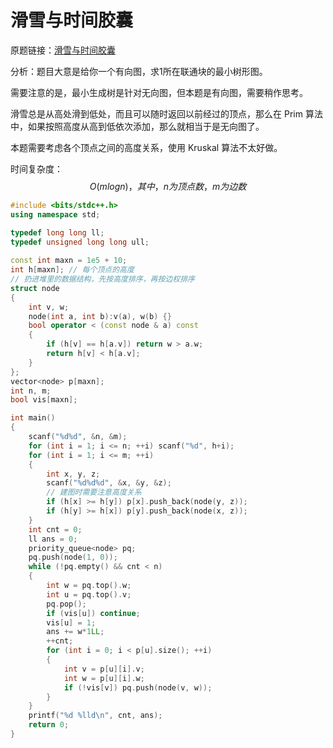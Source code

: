 # 滑雪与时间胶囊

原题链接：[滑雪与时间胶囊](https://ac.nowcoder.com/acm/problem/20568)

分析：题目大意是给你一个有向图，求1所在联通块的最小树形图。

需要注意的是，最小生成树是针对无向图，但本题是有向图，需要稍作思考。

滑雪总是从高处滑到低处，而且可以随时返回以前经过的顶点，那么在 Prim 算法中，如果按照高度从高到低依次添加，那么就相当于是无向图了。

本题需要考虑各个顶点之间的高度关系，使用 Kruskal 算法不太好做。

时间复杂度：
$$
O(mlogn)，其中，n为顶点数，m为边数
$$


```cpp
#include <bits/stdc++.h>
using namespace std;

typedef long long ll;
typedef unsigned long long ull;
 
const int maxn = 1e5 + 10;
int h[maxn]; // 每个顶点的高度
// 扔进堆里的数据结构，先按高度排序，再按边权排序
struct node
{
    int v, w;
    node(int a, int b):v(a), w(b) {}
    bool operator < (const node & a) const
    {
        if (h[v] == h[a.v]) return w > a.w;
        return h[v] < h[a.v];
    }
};
vector<node> p[maxn];
int n, m;
bool vis[maxn];

int main()
{
    scanf("%d%d", &n, &m);
    for (int i = 1; i <= n; ++i) scanf("%d", h+i);
    for (int i = 1; i <= m; ++i)
    {
        int x, y, z;
        scanf("%d%d%d", &x, &y, &z);
        // 建图时需要注意高度关系
        if (h[x] >= h[y]) p[x].push_back(node(y, z));
        if (h[y] >= h[x]) p[y].push_back(node(x, z));
    }
    int cnt = 0;
    ll ans = 0;
    priority_queue<node> pq;
    pq.push(node(1, 0));
    while (!pq.empty() && cnt < n)
    {
        int w = pq.top().w;
        int u = pq.top().v;
        pq.pop();
        if (vis[u]) continue;
        vis[u] = 1;
        ans += w*1LL;
        ++cnt;
        for (int i = 0; i < p[u].size(); ++i)
        {
            int v = p[u][i].v;
            int w = p[u][i].w;
            if (!vis[v]) pq.push(node(v, w));
        }
    }
    printf("%d %lld\n", cnt, ans);
    return 0;
}
```

